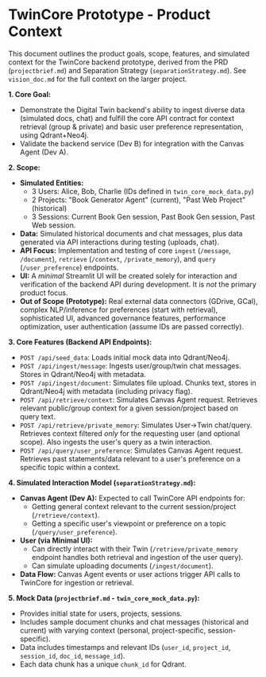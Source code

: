 # TwinCore Prototype - Product Context

This document outlines the product goals, scope, features, and simulated context for the TwinCore backend prototype, derived from the PRD (`projectbrief.md`) and Separation Strategy (`separationStrategy.md`). See `vision_doc.md` for the full context on the larger project.

**1. Core Goal:**

*   Demonstrate the Digital Twin backend's ability to ingest diverse data (simulated docs, chat) and fulfill the core API contract for context retrieval (group & private) and basic user preference representation, using Qdrant+Neo4j.
*   Validate the backend service (Dev B) for integration with the Canvas Agent (Dev A).

**2. Scope:**

*   **Simulated Entities:**
    *   3 Users: Alice, Bob, Charlie (IDs defined in `twin_core_mock_data.py`)
    *   2 Projects: "Book Generator Agent" (current), "Past Web Project" (historical)
    *   3 Sessions: Current Book Gen session, Past Book Gen session, Past Web session.
*   **Data:** Simulated historical documents and chat messages, plus data generated via API interactions during testing (uploads, chat).
*   **API Focus:** Implementation and testing of core `ingest` (`/message`, `/document`), `retrieve` (`/context`, `/private_memory`), and `query` (`/user_preference`) endpoints.
*   **UI:** A *minimal* Streamlit UI will be created solely for interaction and verification of the backend API during development. It is *not* the primary product focus.
*   **Out of Scope (Prototype):** Real external data connectors (GDrive, GCal), complex NLP/inference for preferences (start with retrieval), sophisticated UI, advanced governance features, performance optimization, user authentication (assume IDs are passed correctly).

**3. Core Features (Backend API Endpoints):**

*   `POST /api/seed_data`: Loads initial mock data into Qdrant/Neo4j.
*   `POST /api/ingest/message`: Ingests user/group/twin chat messages. Stores in Qdrant/Neo4j with metadata.
*   `POST /api/ingest/document`: Simulates file upload. Chunks text, stores in Qdrant/Neo4j with metadata (including privacy flag).
*   `POST /api/retrieve/context`: Simulates Canvas Agent request. Retrieves relevant public/group context for a given session/project based on query text.
*   `POST /api/retrieve/private_memory`: Simulates User->Twin chat/query. Retrieves context filtered *only* for the requesting user (and optional scope). Also ingests the user's query as a twin interaction.
*   `POST /api/query/user_preference`: Simulates Canvas Agent request. Retrieves past statements/data relevant to a user's preference on a specific topic within a context.

**4. Simulated Interaction Model (`separationStrategy.md`):**

*   **Canvas Agent (Dev A):** Expected to call TwinCore API endpoints for:
    *   Getting general context relevant to the current session/project (`/retrieve/context`).
    *   Getting a specific user's viewpoint or preference on a topic (`/query/user_preference`).
*   **User (via Minimal UI):**
    *   Can directly interact with their Twin (`/retrieve/private_memory` endpoint handles both retrieval and ingestion of the user query).
    *   Can simulate uploading documents (`/ingest/document`).
*   **Data Flow:** Canvas Agent events or user actions trigger API calls to TwinCore for ingestion or retrieval.

**5. Mock Data (`projectbrief.md` - `twin_core_mock_data.py`):**

*   Provides initial state for users, projects, sessions.
*   Includes sample document chunks and chat messages (historical and current) with varying context (personal, project-specific, session-specific).
*   Data includes timestamps and relevant IDs (`user_id`, `project_id`, `session_id`, `doc_id`, `message_id`).
*   Each data chunk has a unique `chunk_id` for Qdrant. 